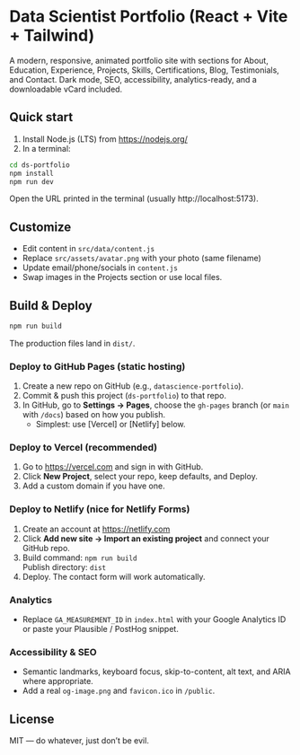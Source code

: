 # Data Scientist Portfolio (React + Vite + Tailwind)

A modern, responsive, animated portfolio site with sections for About, Education, Experience, Projects, Skills, Certifications, Blog, Testimonials, and Contact. Dark mode, SEO, accessibility, analytics-ready, and a downloadable vCard included.

## Quick start

1) Install Node.js (LTS) from https://nodejs.org/
2) In a terminal:  
```bash
cd ds-portfolio
npm install
npm run dev
```
Open the URL printed in the terminal (usually http://localhost:5173).

## Customize

- Edit content in `src/data/content.js`  
- Replace `src/assets/avatar.png` with your photo (same filename)  
- Update email/phone/socials in `content.js`  
- Swap images in the Projects section or use local files.

## Build & Deploy

```bash
npm run build
```
The production files land in `dist/`.

### Deploy to GitHub Pages (static hosting)

1. Create a new repo on GitHub (e.g., `datascience-portfolio`).
2. Commit & push this project (`ds-portfolio`) to that repo.
3. In GitHub, go to **Settings → Pages**, choose the `gh-pages` branch (or `main` with `/docs`) based on how you publish.
   - Simplest: use [Vercel] or [Netlify] below.

### Deploy to Vercel (recommended)

1. Go to https://vercel.com and sign in with GitHub.
2. Click **New Project**, select your repo, keep defaults, and Deploy.
3. Add a custom domain if you have one.

### Deploy to Netlify (nice for Netlify Forms)

1. Create an account at https://netlify.com
2. Click **Add new site → Import an existing project** and connect your GitHub repo.
3. Build command: `npm run build`  
   Publish directory: `dist`
4. Deploy. The contact form will work automatically.

### Analytics

- Replace `GA_MEASUREMENT_ID` in `index.html` with your Google Analytics ID or paste your Plausible / PostHog snippet.

### Accessibility & SEO

- Semantic landmarks, keyboard focus, skip-to-content, alt text, and ARIA where appropriate.
- Add a real `og-image.png` and `favicon.ico` in `/public`.

## License

MIT — do whatever, just don’t be evil.
